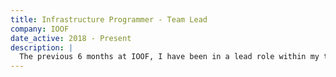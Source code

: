 ```yaml
---
title: Infrastructure Programmer - Team Lead
company: IOOF
date_active: 2018 - Present
description: |
  The previous 6 months at IOOF, I have been in a lead role within my team, which has added team management, team roadmap planning, stakeholder communication, and vendor management to my responsibilities.
---
```

